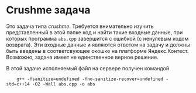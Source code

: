 # Crushme задача

Это задача типа _crushme_. Требуется внимательно изучить представленный в этой папке код и найти такие входные данные, при которых программа `abs.cpp` завершится с ошибкой (с ненулевым кодом возврата). Эти входные данные и являются ответом на задачу и должны быть введены в соответсвующее окошко на платформе Яндекс.Контест. Возможно, задача имеет не единственное верное решение.

В этой задаче исполняемый файл на сервере получен командой 
```
    g++ -fsanitize=undefined -fno-sanitize-recover=undefined -std=c++14 -O2 -Wall abs.cpp -o abs
```